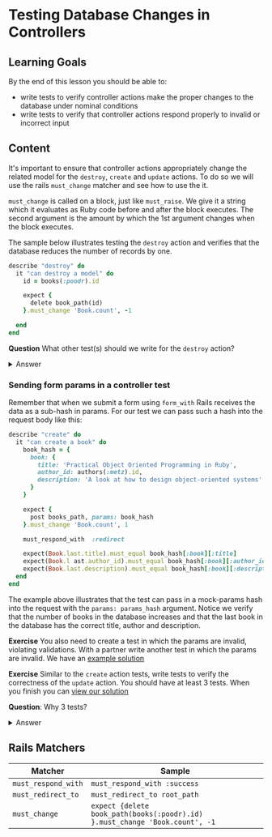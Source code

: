 # Testing Database Changes in Controllers

## Learning Goals

By the end of this lesson you should be able to:

- write tests to verify controller actions make the proper changes to the database under nominal conditions
- write tests to verify that controller actions respond properly to invalid or incorrect input

## Content

It's important to ensure that controller actions appropriately change the related model for the `destroy`, `create` and `update` actions.  To do so we will use the rails `must_change` matcher and see how to use the it.

`must_change` is called on a block, just like `must_raise`.  We give it a string which it evaluates as Ruby code before and after the block executes.  The second argument is the amount by which the 1st argument changes when the block executes.  

The sample below illustrates testing the `destroy` action and verifies that the database reduces the number of records by one.

```ruby
describe "destroy" do
  it "can destroy a model" do
    id = books(:poodr).id

    expect {
      delete book_path(id)
    }.must_change 'Book.count', -1

  end
end
```

**Question** What other test(s) should we write for the `destroy` action?

<details>
  <summary>Answer</summary>
  You should test for a delete request with an invalid or nonexistant id. 
</details>


### Sending form params in a controller test

Remember that when we submit a form using `form_with` Rails receives the data as a sub-hash in params.  For our test we can pass such a hash into the request body like this:

```ruby
describe "create" do
  it "can create a book" do
    book_hash = {
      book: {
        title: 'Practical Object Oriented Programming in Ruby',
        author_id: authors(:metz).id,
        description: 'A look at how to design object-oriented systems'
      }
    }

    expect {
      post books_path, params: book_hash
    }.must_change 'Book.count', 1

    must_respond_with  :redirect

    expect(Book.last.title).must_equal book_hash[:book][:title]
    expect(Book.l ast.author_id).must_equal book_hash[:book][:author_id]
    expect(Book.last.description).must_equal book_hash[:book][:description]
  end
end
```

The example above illustrates that the test can pass in a mock-params hash into the request with the `params: params_hash` argument.  Notice we verify that the number of books in the database increases and that the last book in the database has the correct title, author and description.

**Exercise** You also need to create a test in which the params are invalid, violating validations.  With a partner write another test in which the params are invalid.  We have an [example solution](code_samples/create_controller_test.rb)

**Exercise** Similar to the `create` action tests, write tests to verify the correctness of the `update` action.  You should have at least 3 tests. When you finish you can [view our solution](https://github.com/Ada-Developers-Academy/textbook-curriculum/blob/master/08-rails/code_samples/update_controller_test.rb)

**Question**: Why 3 tests?

<details>
  <summary>
    Answer
  </summary>
  Your tests should check for a valid update, an update to a nonexistant Book, and a submission with a missing form body (missing the `:book` field in params).
</details>

## Rails Matchers

|   Matcher	|   Sample	|
|---	|---	|
|   `must_respond_with`	|   `must_respond_with :success`	|
|   `must_redirect_to`	|   `must_redirect_to root_path`	|
|   `must_change`	|   `expect {delete book_path(books(:poodr).id) }.must_change 'Book.count', -1`	|